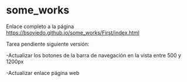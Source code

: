 # some_works

Enlace completo a la página  https://bsoviedo.github.io/some_works/First/index.html

Tarea pendiente siguiente versión:

-Actualizar los botones de la barra de navegación en la vista entre 500 y 1200px


-Actualizar enlace página web 


